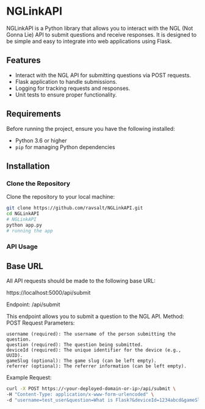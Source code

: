 # NGLinkAPI

NGLinkAPI is a Python library that allows you to interact with the NGL (Not Gonna Lie) API to submit questions and receive responses. It is designed to be simple and easy to integrate into web applications using Flask.

## Features

- Interact with the NGL API for submitting questions via POST requests.
- Flask application to handle submissions.
- Logging for tracking requests and responses.
- Unit tests to ensure proper functionality.

## Requirements

Before running the project, ensure you have the following installed:

- Python 3.6 or higher
- `pip` for managing Python dependencies

## Installation

### Clone the Repository

Clone the repository to your local machine:

```bash
git clone https://github.com/ravsalt/NGLinkAPI.git
cd NGLinkAPI
# NGLinkAPI
python app.py
# running the app
```

### API Usage

## Base URL

All API requests should be made to the following base URL:

https://localhost:5000/api/submit

Endpoint: /api/submit

This endpoint allows you to submit a question to the NGL API.
Method: POST
Request Parameters:

    username (required): The username of the person submitting the question.
    question (required): The question being submitted.
    deviceId (required): The unique identifier for the device (e.g., UUID).
    gameSlug (optional): The game slug (can be left empty).
    referrer (optional): The referrer information (can be left empty).

Example Request:

```bash
curl -X POST https://<your-deployed-domain-or-ip>/api/submit \
-H "Content-Type: application/x-www-form-urlencoded" \
-d "username=test_user&question=What is Flask?&deviceId=1234abcd&gameSlug=game_example&referrer=test_referrer"
```